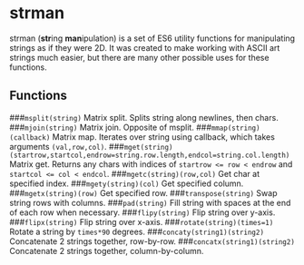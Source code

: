 # strman
strman (**str**ing **man**ipulation) is a set of ES6 utility functions for manipulating strings as if they were 2D. It was created to make working with ASCII art strings much easier, but there are many other possible uses for these functions.

## Functions
###`msplit(string)`
Matrix split. Splits string along newlines, then chars.
###`mjoin(string)`
Matrix join. Opposite of msplit.
###`mmap(string)(callback)`
Matrix map. Iterates over string using callback, which takes arguments `(val,row,col)`.
###`mget(string)(startrow,startcol,endrow=string.row.length,endcol=string.col.length)`
Matrix get. Returns any chars with indices of `startrow <= row < endrow` and `startcol <= col < endcol`.
###`mgetc(string)(row,col)`
Get char at specified index.
###`mgety(string)(col)`
Get specified column.
###`mgetx(string)(row)`
Get specified row.
###`transpose(string)`
Swap string rows with columns.
###`pad(string)`
Fill string with spaces at the end of each row when necessary.
###`flipy(string)`
Flip string over y-axis.
###`flipx(string)`
Flip string over x-axis.
###`rotate(string)(times=1)`
Rotate a string by `times*90` degrees.
###`concaty(string1)(string2)`
Concatenate 2 strings together, row-by-row.
###`concatx(string1)(string2)`
Concatenate 2 strings together, column-by-column.
